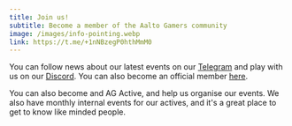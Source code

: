```yaml
---
title: Join us!
subtitle: Become a member of the Aalto Gamers community
image: /images/info-pointing.webp
link: https://t.me/+1nNBzegP0hthMmM0
---
```


You can follow news about our latest events on our [Telegram](https://t.me/+1nNBzegP0hthMmM0) and play with us on our [Discord](https://discord.com/invite/Ew7nGQqHgc). You can also become an official member [here](http://tinyurl.com/joinaaltogamers).

You can also become and AG Active, and help us organise our events. We also have monthly internal events for our actives, and it's a great place to get to know like minded people.
